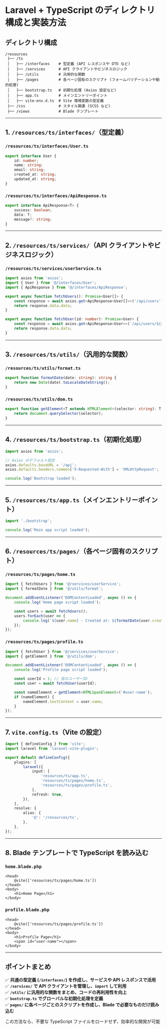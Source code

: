 # Laravel + TypeScript のディレクトリ構成と実装方法

## **ディレクトリ構成**
```
/resources
 ├── /ts
 │   ├── /interfaces    # 型定義 (API レスポンスや DTO など)
 │   ├── /services      # API クライアントやビジネスロジック
 │   ├── /utils         # 汎用的な関数
 │   ├── /pages         # 各ページ固有のスクリプト (フォームバリデーションや動的処理)
 │   ├── bootstrap.ts   # 初期化処理 (Axios 設定など)
 │   ├── app.ts         # メインエントリーポイント
 │   ├── vite-env.d.ts  # Vite 環境変数の型定義
 ├── /css               # スタイル関連 (SCSS など)
 ├── /views             # Blade テンプレート
```

---

## **1. `/resources/ts/interfaces/`（型定義）**

### **`/resources/ts/interfaces/User.ts`**
```ts
export interface User {
    id: number;
    name: string;
    email: string;
    created_at: string;
    updated_at: string;
}
```

### **`/resources/ts/interfaces/ApiResponse.ts`**
```ts
export interface ApiResponse<T> {
    success: boolean;
    data: T;
    message?: string;
}
```

---

## **2. `/resources/ts/services/`（API クライアントやビジネスロジック）**

### **`/resources/ts/services/userService.ts`**
```ts
import axios from 'axios';
import { User } from '@/interfaces/User';
import { ApiResponse } from '@/interfaces/ApiResponse';

export async function fetchUsers(): Promise<User[]> {
    const response = await axios.get<ApiResponse<User[]>>('/api/users');
    return response.data.data;
}

export async function fetchUser(id: number): Promise<User> {
    const response = await axios.get<ApiResponse<User>>(`/api/users/${id}`);
    return response.data.data;
}
```

---

## **3. `/resources/ts/utils/`（汎用的な関数）**

### **`/resources/ts/utils/format.ts`**
```ts
export function formatDate(date: string): string {
    return new Date(date).toLocaleDateString();
}
```

### **`/resources/ts/utils/dom.ts`**
```ts
export function getElement<T extends HTMLElement>(selector: string): T | null {
    return document.querySelector(selector);
}
```

---

## **4. `/resources/ts/bootstrap.ts`（初期化処理）**
```ts
import axios from 'axios';

// Axios のデフォルト設定
axios.defaults.baseURL = '/api';
axios.defaults.headers.common['X-Requested-With'] = 'XMLHttpRequest';

console.log('Bootstrap loaded');
```

---

## **5. `/resources/ts/app.ts`（メインエントリーポイント）**
```ts
import './bootstrap';

console.log('Main app script loaded');
```

---

## **6. `/resources/ts/pages/`（各ページ固有のスクリプト）**

### **`/resources/ts/pages/home.ts`**
```ts
import { fetchUsers } from '@/services/userService';
import { formatDate } from '@/utils/format';

document.addEventListener('DOMContentLoaded', async () => {
    console.log('Home page script loaded');

    const users = await fetchUsers();
    users.forEach(user => {
        console.log(`${user.name} - Created at: ${formatDate(user.created_at)}`);
    });
});
```

### **`/resources/ts/pages/profile.ts`**
```ts
import { fetchUser } from '@/services/userService';
import { getElement } from '@/utils/dom';

document.addEventListener('DOMContentLoaded', async () => {
    console.log('Profile page script loaded');

    const userId = 1; // 仮のユーザーID
    const user = await fetchUser(userId);

    const nameElement = getElement<HTMLSpanElement>('#user-name');
    if (nameElement) {
        nameElement.textContent = user.name;
    }
});
```

---

## **7. `vite.config.ts`（Vite の設定）**
```ts
import { defineConfig } from 'vite';
import laravel from 'laravel-vite-plugin';

export default defineConfig({
    plugins: [
        laravel({
            input: [
                'resources/ts/app.ts',
                'resources/ts/pages/home.ts',
                'resources/ts/pages/profile.ts',
            ],
            refresh: true,
        }),
    ],
    resolve: {
        alias: {
            '@': '/resources/ts',
        },
    },
});
```

---

## **8. Blade テンプレートで TypeScript を読み込む**

### **`home.blade.php`**
```blade
<head>
    @vite(['resources/ts/pages/home.ts'])
</head>
<body>
    <h1>Home Page</h1>
</body>
```

### **`profile.blade.php`**
```blade
<head>
    @vite(['resources/ts/pages/profile.ts'])
</head>
<body>
    <h1>Profile Page</h1>
    <span id="user-name"></span>
</body>
```

---

## **ポイントまとめ**
✅ **共通の型定義 (`/interfaces/`) を作成し、サービスや API レスポンスで活用**  
✅ **`/services/` で API クライアントを管理し、`import` して利用**  
✅ **`/utils/` に汎用的な関数をまとめ、コードの再利用性を向上**  
✅ **`bootstrap.ts` でグローバルな初期化処理を定義**  
✅ **`pages/` に各ページごとのスクリプトを作成し、Blade で必要なものだけ読み込む**  

この方法なら、不要な TypeScript ファイルをロードせず、効率的な開発が可能

